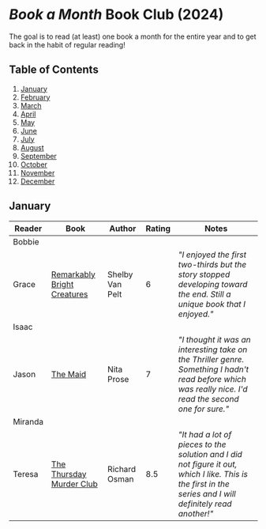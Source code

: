 # _Book a Month_ Book Club (2024)

The goal is to read (at least) one book a month for the entire year and to get back in the habit of regular reading!

## Table of Contents

1. [January](#january)
2. [February](#february)
3. [March](#march)
4. [April](#april)
5. [May](#may)
6. [June](#june)
7. [July](#july)
8. [August](#august)
9. [September](#september)
10. [October](#october)
11. [November](#november)
12. [December](#december)

## January

| Reader  | Book                                                                                                                                                                                            | Author          | Rating | Notes                                                                                                                                                     |
|---------|-------------------------------------------------------------------------------------------------------------------------------------------------------------------------------------------------|-----------------|--------|-----------------------------------------------------------------------------------------------------------------------------------------------------------|
| Bobbie  |                                                                                                                                                                                                 |                 |        |                                                                                                                                                           |
| Grace   | [Remarkably Bright Creatures](https://www.thriftbooks.com/w/remarkably-bright-creatures_shelby-van-pelt/29268492/?resultid=9546dbb1-f15e-4cab-be41-138cda61d843#edition=60304189&idiq=51360308) | Shelby Van Pelt | 6      | _"I enjoyed the first two-thirds but the story stopped developing toward the end. Still a unique book that I enjoyed."_                                   |
| Isaac   |                                                                                                                                                                                                 |                 |        |                                                                                                                                                           |
| Jason   | [The Maid](https://www.thriftbooks.com/w/the-maid_nita-prose/28436004/?resultid=925739ed-2a07-4603-ab64-8f0563571e2d#edition=59281602&idiq=51887120)                                            | Nita Prose      | 7      | _"I thought it was an interesting take on the Thriller genre. Something I hadn't read before which was really nice. I'd read the second one for sure."_   |
| Miranda |                                                                                                                                                                                                 |                 |        |                                                                                                                                                           |
| Teresa  | [The Thursday Murder Club](https://www.thriftbooks.com/w/the-thursday-murder-club_richard-osman/26949000/?resultid=333ab442-d778-44e9-8e4e-b2e5f6c0f2f6#edition=59325787&idiq=46837122)         | Richard Osman   | 8.5    | _"It had a lot of pieces to the solution and I did not figure it out, which I like. This is the first in the series and I will definitely read another!"_ |

